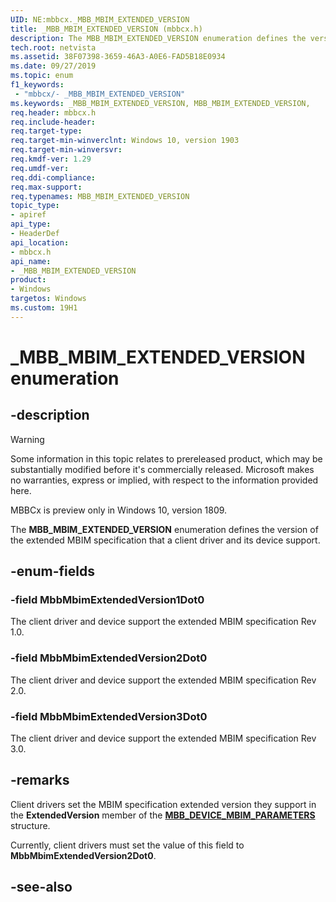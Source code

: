 ```yaml
---
UID: NE:mbbcx._MBB_MBIM_EXTENDED_VERSION
title: _MBB_MBIM_EXTENDED_VERSION (mbbcx.h)
description: The MBB_MBIM_EXTENDED_VERSION enumeration defines the version of the extended MBIM specification that a client driver and its device support. 
tech.root: netvista
ms.assetid: 38F07398-3659-46A3-A0E6-FAD5B18E0934
ms.date: 09/27/2019
ms.topic: enum
f1_keywords:
 - "mbbcx/-	_MBB_MBIM_EXTENDED_VERSION"
ms.keywords: _MBB_MBIM_EXTENDED_VERSION, MBB_MBIM_EXTENDED_VERSION, 
req.header: mbbcx.h
req.include-header:
req.target-type:
req.target-min-winverclnt: Windows 10, version 1903
req.target-min-winversvr:
req.kmdf-ver: 1.29
req.umdf-ver:
req.ddi-compliance:
req.max-support:
req.typenames: MBB_MBIM_EXTENDED_VERSION
topic_type: 
- apiref
api_type: 
- HeaderDef
api_location: 
- mbbcx.h
api_name: 
- _MBB_MBIM_EXTENDED_VERSION
product:
- Windows
targetos: Windows
ms.custom: 19H1
---
```


# _MBB_MBIM_EXTENDED_VERSION enumeration

## -description

> [!WARNING]
> Some information in this topic relates to prereleased product, which may be substantially modified before it's commercially released. Microsoft makes no warranties, express or implied, with respect to the information provided here.
> 
> MBBCx is preview only in Windows 10, version 1809.

The **MBB_MBIM_EXTENDED_VERSION** enumeration defines the version of the extended MBIM specification that a client driver and its device support. 

## -enum-fields

### -field MbbMbimExtendedVersion1Dot0 

The client driver and device support the extended MBIM specification Rev 1.0.

### -field MbbMbimExtendedVersion2Dot0

The client driver and device support the extended MBIM specification Rev 2.0.

### -field MbbMbimExtendedVersion3Dot0

The client driver and device support the extended MBIM specification Rev 3.0.

## -remarks

Client drivers set the MBIM specification extended version they support in the **ExtendedVersion** member of the [**MBB_DEVICE_MBIM_PARAMETERS**](ns-mbbcx-_mbb_device_mbim_parameters.md) structure. 

Currently, client drivers must set the value of this field to **MbbMbimExtendedVersion2Dot0**.

## -see-also
